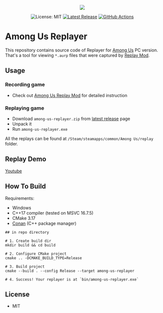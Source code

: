 <p align="center">
  <a href="https://store.steampowered.com/app/945360/Among_Us/"><img src="https://cdn.cloudflare.steamstatic.com/steam/apps/945360/header.jpg"></a>
</p>

<p align="center">
  <img src="https://img.shields.io/badge/License-MIT-blue.svg" alt="License: MIT">
  <a href="https://github.com/Smertig/among-us-replayer/releases/latest"><img src="https://img.shields.io/github/v/release/Smertig/among-us-replayer.svg" alt="Latest Release"></a>
  <a href="https://github.com/Smertig/among-us-replayer/actions"><img src="https://github.com/Smertig/among-us-replayer/workflows/Build%20On%20Push/badge.svg" alt="GitHub Actions"></a>
</p>

# Among Us Replayer</b>

This repository contains source code of Replayer for [Among Us](https://store.steampowered.com/app/945360/Among_Us/) PC version. That's a tool for viewing `*.aurp` files that were captured by [Replay Mod](https://github.com/Smertig/among-us-replay-mod).

## Usage

### Recording game

- Check out [Among Us Replay Mod](https://github.com/Smertig/among-us-replay-mod) for detailed instruction

### Replaying game

- Download `among-us-replayer.zip` from [latest release](https://github.com/Smertig/among-us-replayer/releases/latest) page
- Unpack it
- Run `among-us-replayer.exe`

All the replays can be found at `/Steam/steamapps/common/Among Us/replay` folder.

## Replay Demo

[Youtube](https://youtu.be/WmfwYmQp_js)

## How To Build

Requirements:
- Windows
- C++17 compiler (tested on MSVC 16.7.5)
- CMake 3.17
- [Conan](https://conan.io/downloads.html) (C++ package manager)

```shell script
## in repo directory

# 1. Create build dir
mkdir build && cd build

# 2. Configure CMake project
cmake .. -DCMAKE_BUILD_TYPE=Release

# 3. Build project
cmake --build . --config Release --target among-us-replayer

# 4. Success! Your replayer is at `bin/among-us-replayer.exe`
```

## License

- MIT
